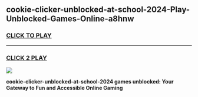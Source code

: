 
## cookie-clicker-unblocked-at-school-2024-Play-Unblocked-Games-Online-a8hnw
<h3>
<a href="https://premium76.site?title=cookie-clicker-unblocked-at-school-2024&ref=25A">CLICK TO PLAY</a></h3>
<hr>

<h3>
<a href="https://premium76.site?title=cookie-clicker-unblocked-at-school-2024&ref=25A">CLICK 2 PLAY</a>
  
</h3>

<a href="https://premium76.site?title=cookie-clicker-unblocked-at-school-2024&ref=25A"><img src="https://clearcache.store/games.png"></a>


**cookie-clicker-unblocked-at-school-2024 games unblocked: Your Gateway to Fun and Accessible Online Gaming**

